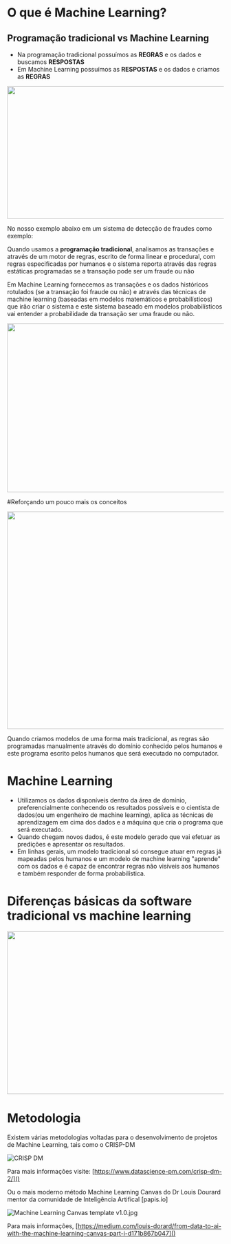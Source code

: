 # O que é Machine Learning?

## Programação tradicional vs Machine Learning


- Na programação tradicional possuímos as **REGRAS** e os dados e buscamos **RESPOSTAS**
- Em Machine Learning possuímos as **RESPOSTAS** e os dados e criamos as **REGRAS**


<B style="font-weight:normal"  id="docs-internal-guid-fcab3c3a-7fff-b0a1-8905-ca446357a71c"><IMG  width="572px;"  height="308px;"  src="https://lh6.googleusercontent.com/_z9H5e2a-a3zgWcVqcDiPy1PXYn7Uvuv5z2C_Qs0Sft6QtZFSf9z5T9iLrr5jlLNd-bRP-rNMeG-PkHo68PTy3AnrJtuxIlLHp_vLRJ4dwUffD9E_K-Id20rbHtxKhwUgW4b_eIPjXmaOIOPInUwjEXClwTLaxug_W0HTW9cLCbmyI65ALJW_9ldhJFa21JN=nw"/></B>


No nosso exemplo abaixo em um sistema de detecção de fraudes como exemplo:

Quando usamos a **programação tradicional**, analisamos as transações e através de um motor de regras, escrito de forma linear e procedural, com regras especificadas por humanos e o sistema reporta através das regras estáticas programadas se a transação pode ser um fraude ou não

Em Machine Learning fornecemos as transações e os dados históricos rotulados (se a transação foi fraude ou não) e através das técnicas de machine learning (baseadas em modelos matemáticos e probabilísticos) que irão criar o sistema e este sistema baseado em modelos probabilísticos vai entender a probabilidade da transação ser uma fraude ou não.



<B style="font-weight:normal"  id="docs-internal-guid-5133ecf9-7fff-22fb-6085-378f7a146520"><IMG  width="928px;"  height="392px;"  src="https://lh6.googleusercontent.com/FcqgxDHOynR5EYGEiOqZr149Ob3tY_muvIIPFnqh6T-0uXAXdbGyIEPwB7Zvi4IiJxYuJ7DSDgCaHudB2j6nvscT2QYBLVkxJNixoh70n5WdaoH661NqYj9KZ4InqwJarwztn-eqMeYlJbFHwmu_7nC1WLerTdKiJjHpt4-I86dRZ8p2WU1fEFw1DlqJORyi=nw"/></B>


#Reforçando um pouco mais os conceitos

<B style="font-weight:normal"  id="docs-internal-guid-d7d900b7-7fff-74d5-927e-8ea4e29700c5"><IMG  width="681px;"  height="505px;"  src="https://lh5.googleusercontent.com/2gR8NMNC7QVTh3F3Gp4yWYxppgdq6trKAxbqHF-j1YPzx3fwYjxxfnNqpx0dOWHtdvwJ28yUyEtduhVCsInGcStfND9mwEF9DAPM5e22rUsyZSFRrvBY57czv-3Y6rzWyeX41fpJfBB1sAyUOoWG5oK0HBhAq2q2HTf5lrxhXbnWgTrYKLE3wUryLFW8jmgQ=nw"/></B>

Quando criamos modelos de uma forma mais tradicional, as regras são programadas manualmente através do domínio conhecido pelos humanos e este programa escrito pelos humanos que será executado no computador.

# Machine Learning

- Utilizamos os dados disponíveis dentro da área de domínio, preferencialmente conhecendo os resultados possíveis e o cientista de dados(ou um engenheiro de machine learning), aplica as técnicas de aprendizagem em cima dos dados e a máquina que cria o programa que será executado.
- Quando chegam novos dados, é este modelo gerado que vai efetuar as predições e apresentar os resultados.
- Em linhas gerais, um modelo tradicional só consegue atuar em regras já mapeadas pelos humanos e um modelo de machine learning "aprende" com os dados e é capaz de encontrar regras não visíveis aos humanos e também responder de forma probabilística.


# Diferenças básicas da software tradicional vs machine learning

<B style="font-weight:normal"  id="docs-internal-guid-db8c98af-7fff-ac26-b7f2-0de57d077b35"><IMG  width="671px;"  height="378px;"  src="https://lh6.googleusercontent.com/rtayvdBPpMc3BqEtgR3fyo69cOom3jE_9feiDorDv4EzUOp7LYLJDc1pesGXvF-sMa_L1S6GDS_mTU23B8JKxKLOstnoQVG1FkhHxSPRgYrwVz4d03SlZSZQvEZKqwzUK_6xh_qY07g0z9EwWIwSKU-KZNnGqpa0VDrOz58cVzIEQkrw6LaCebHTruLLBJq7=nw"/></B>



# Metodologia

Existem várias metodologias voltadas para o desenvolvimento de projetos de Machine Learning, tais como o CRISP-DM

<IMG  src="https://www.datascience-pm.com/wp-content/uploads/2021/02/CRISP-DM.png"  alt="CRISP DM"/>

Para mais informações visite: [https://www.datascience-pm.com/crisp-dm-2/]()


Ou o mais moderno método Machine Learning Canvas do Dr Louis Dourard mentor da comunidade de Inteligência Artifical [papis.io]

<IMG  src="https://images.squarespace-cdn.com/content/v1/5206b718e4b0bdc26006bae2/1615220769462-N6F4SNC2EET6VZ9WIR3F/Machine+Learning+Canvas+template+v1.0.jpg?format=1500w"  alt="Machine Learning Canvas template v1.0.jpg"/>

Para mais informações, [https://medium.com/louis-dorard/from-data-to-ai-with-the-machine-learning-canvas-part-i-d171b867b047]() 








